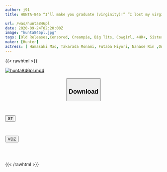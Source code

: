 ```yaml
---
author: j91
title: HUNTA-846 “I’ll make you graduate (virginity)!” ”I lost my virginity in the best possible way with my older sister, who was acting as a mother, burying her face in her big breasts while holding her in a high-speed piston sitting position and creampied her over and over again...

url: /was/hunta846pl
date: 2020-09-24T02:20:00Z
image: "hunta846pl.jpg"
tags: [Old Releases,Censored, Creampie, Big Tits, Cowgirl, 4HR+, Sister, Virgin Man	]
maker: [Hunter]
actress: [ Hamasaki Mao, Takarada Monami, Futaba Hiyori, Nanase Rin ,Ono Komari]
---
```



{{< rawhtml >}}

<div class="video" data-videoid="8ObeQemGXQHXXp">
    <a href="javascript:;">
        <img src="/was/hunta846pl/hunta846pl.jpg" width="WIDTH" height="HEIGHT" alt="hunta846pl.mp4" loading="lazy">
    </a>
</div>

<script type="text/javascript" src="https://j91.asia/asset/on-demand-st.js"></script>

<br>
  <link rel="stylesheet" href="https://j91.asia/asset/bs5.css">
  
  <center>
  <button class="btn btn-primary" type="button" data-bs-toggle="collapse" data-bs-target=".multi-collapse" aria-expanded="false" aria-controls="multiCollapseExample1 multiCollapseExample2"><h2>Download</h2></button></center>
</p>
<div class="row">
  <div class="col">
    <div class="collapse multi-collapse" id="multiCollapseExample1">
      <div class="card card-body">
	      	      <br>
<div class="buttons">  
<p><a href="https://streamtape.to/v/8ObeQemGXQHXXp" target="_blank"><button class="btn-hover color-3"><i class="fa fa-download"></i> ST</button></a></p></div>
    </div>
  </div>
</div>
  <div class="col">
    <div class="collapse multi-collapse" id="multiCollapseExample2">
      <div class="card card-body">
	      <br>
<div class="buttons">
<p><a href="https://vidoza.net/sh3esuqxcdvu" target="_blank"><button class="btn-hover color-1"><i class="fa fa-download"></i> VDZ</button></a></p></div>
<br><br>
      </div>
    </div>
  </div>
</div>

{{< /rawhtml >}}